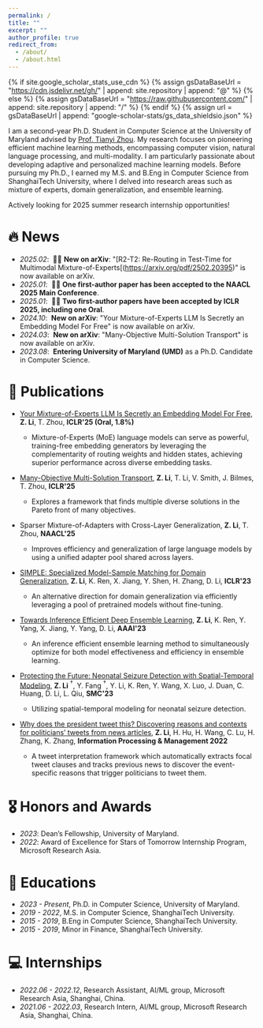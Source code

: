 ```yaml
---
permalink: /
title: ""
excerpt: ""
author_profile: true
redirect_from: 
  - /about/
  - /about.html
---
```


{% if site.google_scholar_stats_use_cdn %}
{% assign gsDataBaseUrl = "https://cdn.jsdelivr.net/gh/" | append: site.repository | append: "@" %}
{% else %}
{% assign gsDataBaseUrl = "https://raw.githubusercontent.com/" | append: site.repository | append: "/" %}
{% endif %}
{% assign url = gsDataBaseUrl | append: "google-scholar-stats/gs_data_shieldsio.json" %}

<span class='anchor' id='about-me'></span>

I am a second-year Ph.D. Student in Computer Science at the University of Maryland advised by [Prof. Tianyi Zhou](https://tianyizhou.github.io/cv/). My research focuses on pioneering efficient machine learning methods, encompassing computer vision, natural language processing, and multi-modality. I am particularly passionate about developing adaptive and personalized machine learning models. Before pursuing my Ph.D., I earned my M.S. and B.Eng in Computer Science from ShanghaiTech University, where I delved into research areas such as mixture of experts, domain generalization, and ensemble learning. 

Actively looking for 2025 summer research internship opportunities!


# 🔥 News
- *2025.02*: &nbsp;🎉🎉 **New on arXiv**: "[R2-T2: Re-Routing in Test-Time for Multimodal Mixture-of-Experts[(https://arxiv.org/pdf/2502.20395)" is now available on arXiv.
- *2025.01*: &nbsp;🎉🎉 **One first-author paper has been accepted to the NAACL 2025 Main Conference**.
- *2025.01*: &nbsp;🎉🎉 **Two first-author papers have been accepted by ICLR 2025, including one Oral**.
- *2024.10*: &nbsp;**New on arXiv**: "Your Mixture-of-Experts LLM Is Secretly an Embedding Model For Free" is now available on arXiv.
- *2024.03*: &nbsp;**New on arXiv**: "Many-Objective Multi-Solution Transport" is now available on arXiv.
- *2023.08*: &nbsp;**Entering University of Maryland (UMD)** as a Ph.D. Candidate in Computer Science.

# 📝 Publications 

- [Your Mixture-of-Experts LLM Is Secretly an Embedding Model For Free](https://arxiv.org/abs/2410.10814), **Z. Li**, T. Zhou, **ICLR'25 (Oral, 1.8%)**
  - Mixture-of-Experts (MoE) language models can serve as powerful, training-free embedding generators by leveraging the complementarity of routing weights and hidden states, achieving superior performance across diverse embedding tasks.

- [Many-Objective Multi-Solution Transport](https://arxiv.org/abs/2403.04099), **Z. Li**, T. Li, V. Smith, J. Bilmes, T. Zhou, **ICLR'25**
  - Explores a framework that finds multiple diverse solutions in the Pareto front of many objectives.
 
- Sparser Mixture-of-Adapters with Cross-Layer Generalization, **Z. Li**, T. Zhou, **NAACL'25**
  - Improves efficiency and generalization of large language models by using a unified adapter pool shared across layers.

- [SIMPLE: Specialized Model-Sample Matching for Domain Generalization](https://seqml.github.io/simple/), **Z. Li**, K. Ren, X. Jiang, Y. Shen, H. Zhang, D. Li, **ICLR'23**
  - An alternative direction for domain generalization via efficiently leveraging a pool of pretrained models without fine-tuning.

- [Towards Inference Efficient Deep Ensemble Learning](https://seqml.github.io/irene/), **Z. Li**, K. Ren, Y. Yang, X. Jiang, Y. Yang, D. Li, **AAAI'23**
  - An inference efficient ensemble learning method to simultaneously optimize for both model effectiveness and efficiency in ensemble learning.
 
- [Protecting the Future: Neonatal Seizure Detection with Spatial-Temporal Modeling](https://seqml.github.io/statenet/), **Z. Li** $^\dagger$, Y. Fang $^\dagger$, Y. Li, K. Ren, Y. Wang, X. Luo, J. Duan, C. Huang, D. Li, L. Qiu, **SMC'23**
  - Utilizing spatial-temporal modeling for neonatal seizure detection.

- [Why does the president tweet this? Discovering reasons and contexts for politicians’ tweets from news articles](https://www.sciencedirect.com/science/article/pii/S0306457322000218), **Z. Li**, H. Hu, H. Wang, C. Lu, H. Zhang, K. Zhang, **Information Processing & Management 2022**
  - A tweet interpretation framework which automatically extracts focal tweet clauses and tracks previous news to discover the event-specific reasons that trigger politicians to tweet them.


# 🎖 Honors and Awards
- *2023*: Dean’s Fellowship, University of Maryland.
- *2022*: Award of Excellence for Stars of Tomorrow Internship Program, Microsoft Research Asia.

# 📖 Educations
- *2023 - Present*, Ph.D. in Computer Science, University of Maryland.
- *2019 - 2022*, M.S. in Computer Science, ShanghaiTech University.
- *2015 - 2019*, B.Eng in Computer Science, ShanghaiTech University.
- *2015 - 2019*, Minor in Finance, ShanghaiTech University.

# 💻 Internships
- *2022.06 - 2022.12*, Research Assistant, AI/ML group, Microsoft Research Asia, Shanghai, China.
- *2021.06 - 2022.03*, Research Intern, AI/ML group, Microsoft Research Asia, Shanghai, China.
